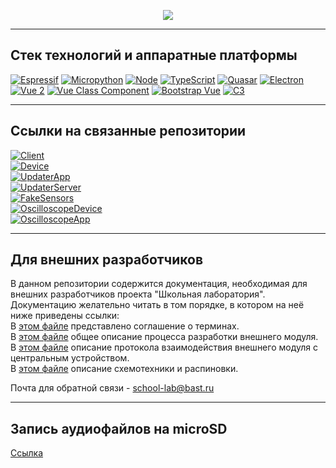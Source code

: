 <p align="center">
  <img src="https://readme-typing-svg.demolab.com/?lines=Корневой репозиторий проекта 'ШКОЛЬНАЯ ЛАБОРАТОРИЯ'&font=Fira+Code&size=30&center=true&width=1100&height=50&duration=2000&pause=5000">
</p>  

***
## Стек технологий и аппаратные платформы
[![Espressif](https://img.shields.io/static/v1?style=for-the-badge&label=Espressif&message=ESP32-WROVER-E&logo=Espressif&color=red&labelColor=grey)](https://espressif.com/)
[![Micropython](https://img.shields.io/static/v1?style=for-the-badge&label=Micropython&message=1.19.1&logo=Micropython&color=red&labelColor=grey)](https://micropython.org/)
[![Node](https://img.shields.io/static/v1?style=for-the-badge&label=Node&message=18.13.3&logo=Node.js&color=026e00&labelColor=white)](https://nodejs.org/en/)
[![TypeScript](https://img.shields.io/static/v1?style=for-the-badge&label=TypeScript&message=5.0.4&logo=TypeScript&color=3178c6&labelColor=white)](https://www.typescriptlang.org/)
[![Quasar](https://img.shields.io/static/v1?style=for-the-badge&label=Quasar&message=1.22.9&logo=Quasar&color=00b4ff&labelColor=white&logoColor=00b4ff)](https://v1.quasar.dev/)
[![Electron](https://img.shields.io/static/v1?style=for-the-badge&label=Electron&message=22.3.8&logo=electron&logoColor=1b1c26&color=1b1c26&labelColor=white)](https://www.electronjs.org/)
[![Vue 2](https://img.shields.io/static/v1?style=for-the-badge&label=Vue&message=2.7.14&logo=vue.js&labelColor=white&color=42b983)](https://v2.vuejs.org/)
[![Vue Class Component](https://img.shields.io/static/v1?style=for-the-badge&label=Vue%20Class%20Component&message=7.2.6&logo=vue.js&labelColor=white&color=42b983)](https://class-component.vuejs.org/)
[![Bootstrap Vue](https://img.shields.io/static/v1?style=for-the-badge&label=Bootstrap%20Vue&message=2.23.1&logo=Bootstrap&logoColor=563d7c&color=563d7c&labelColor=white)](https://bootstrap-vue.org)
[![C3](https://img.shields.io/static/v1?style=for-the-badge&label=C3&message=0.7.20&logo=D3.js&logoColor=222222&color=222222&labelColor=white)](https://c3js.org/)
***
## Ссылки на связанные репозитории
[![Client](https://img.shields.io/badge/Client-приложение-blueviolet)](https://github.com/Bastion-RND/school-lab-client)  
[![Device](https://img.shields.io/badge/Device-прошивка_для_мультисенсора-green)](https://github.com/Bastion-RND/school-lab-device)  
[![UpdaterApp](https://img.shields.io/badge/UpdaterApp-приложение_для_программирования_и_проверки_мультисенсора-orange)](https://github.com/Bastion-RND/school-lab-device-updater-app)  
[![UpdaterServer](https://img.shields.io/badge/UpdaterServer-сервер_для_размещения_новых_прошивок-ff69b4)](https://github.com/Bastion-RND/school_lab_updater)  
[![FakeSensors](https://img.shields.io/badge/FakeSensors-прошивка_для_имитатора_блока_SENSORS-blue)](https://github.com/Bastion-RND/school-lab-device-fake-sensors)  
[![OscilloscopeDevice](https://img.shields.io/badge/OscilloscopeDevice-прошивка_для_школьного_осциллографа-yellow)](https://github.com/Bastion-RND/school-oscilloscope-device)  
[![OscilloscopeApp](https://img.shields.io/badge/OscilloscopeApp-приложение_для_школьного_осциллографа-9cf)](https://github.com/Bastion-RND/SchoolSimpleScope)
***
## Для внешних разработчиков
В данном репозитории содержится документация, необходимая для внешних разработчиков проекта "Школьная лаборатория".  
Документацию желательно читать в том порядке, в котором на неё ниже приведены ссылки:  
В [этом файле](/terms-convention.md) представлено соглашение о терминах.  
В [этом файле](/development-guide.md) общее описание процесса разработки внешнего модуля.  
В [этом файле](/protocol-description.md) описание протокола взаимодействия внешнего модуля с центральным устройством.  
В [этом файле](/circuit-design-requirements.md) описание схемотехники и распиновки.  
  
Почта для обратной связи - school-lab@bast.ru
***

## Запиcь аудиофайлов на microSD
[Ссылка](/write-to-microsd.md)
